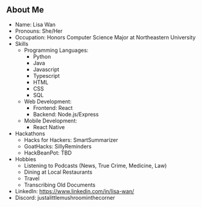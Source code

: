 ## About Me

<!--
**justalittlemushroom/justalittlemushroom** is a ✨ _special_ ✨ repository because its `README.md` (this file) appears on your GitHub profile.

Here are some ideas to get you started:

- 🔭 I’m currently working on ...
- 🌱 I’m currently learning ...
- 👯 I’m looking to collaborate on ...
- 🤔 I’m looking for help with ...
- 💬 Ask me about ...
- 📫 How to reach me: ...
- 😄 Pronouns: ...
- ⚡ Fun fact: ...
-->
 - Name: Lisa Wan
 - Pronouns: She/Her
 - Occupation: Honors Computer Science Major at Northeastern University
 - Skills
    - Programming Languages:
       - Python
       - Java
       - Javascript
       - Typescript
       - HTML
       - CSS
       - SQL
    - Web Development:
       - Frontend: React
       - Backend: Node.js/Express
    - Mobile Development:
       - React Native
- Hackathons
    - Hacks for Hackers: SmartSummarizer
    - GoatHacks: SillyReminders
    - HackBeanPot: TBD
 - Hobbies
    - Listening to Podcasts (News, True Crime, Medicine, Law)
    - Dining at Local Restaurants
    - Travel
    - Transcribing Old Documents 
 - LinkedIn: https://www.linkedin.com/in/lisa-wan/
 - Discord: justalittlemushroominthecorner
